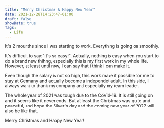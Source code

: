 ```yaml
---
title: "Merry Christmas & Happy New Year"
date: 2021-12-28T14:23:47+01:00
draft: false
showDate: true
Tags:
  - Life
---
```


It's 2 mounths since i was starting to work. Everything is going on smoothly.

It's difficult to say:"It's so easy!". Actually, nothing is easy when you start to do a brand new thihng, especially this is my first work in my whole life. 
However, at least until now, I can say that i think i can make it.

Even though the salary is not so high, this work make it possible for me to stay at Germany and actually become a independet adult.
In this side, I always want to thank my company and especially my team leader.

The whole year of 2021 was tough due to the CoVid-19. It is still going on and it seems like it never ends.
But at least the Christmas was quite and peaceful, and hope the Silver's day and the coming new year of 2022 will also be like that.

Merry Christmas and Happy New Year!